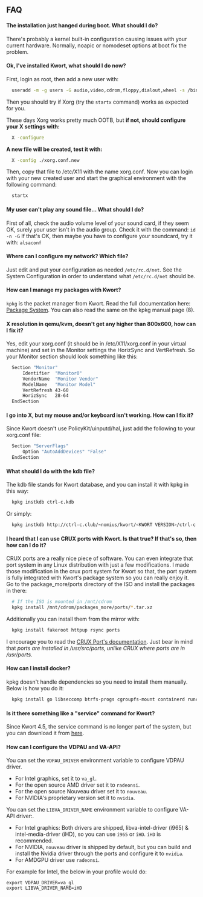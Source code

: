 ## FAQ

#### The installation just hanged during boot. What should I do?

There's probably a kernel built-in configuration causing issues with your current hardware. Normally, noapic or nomodeset options at boot fix the problem.

#### Ok, I've installed Kwort, what should I do now?

First, login as root, then add a new user with:

```sh
  useradd -m -g users -G audio,video,cdrom,floppy,dialout,wheel -s /bin/bash newuser
```
Then you should try if Xorg (try the `startx` command) works as expected for you.

These days Xorg works pretty much OOTB, but **if not, should configure your X settings with:**

```sh
  X -configure
```

**A new file will be created, test it with:**

```sh
  X -config ./xorg.conf.new
```
Then, copy that file to /etc/X11 with the name xorg.conf.
Now you can login with your new created user and start the graphical environment with the following command:

```sh
  startx
```

#### My user can't play any sound file... What should I do?

First of all, check the audio volume level of your sound card, if they seem OK, surely your user isn't in the audio group. Check it with the command: `id -n -G`
If that's OK, then maybe you have to configure your soundcard, try it with: `alsaconf`

#### Where can I configure my network? Which file?

Just edit and put your configuration as needed `/etc/rc.d/net`. See the System Configuration in order to understand what `/etc/rc.d/net` should be.

#### How can I manage my packages with Kwort?

`kpkg` is the packet manager from Kwort. Read the full documentation here: [Package System](documentation.html?packaging.html). You can also read the same on the kpkg manual page (8).

#### X resolution in qemu/kvm, doesn't get any higher than 800x600, how can I fix it?

Yes, edit your xorg.conf (it should be in /etc/X11/xorg.conf in your virtual machine) and set in the Monitor settings the HorizSync and VertRefresh. So your Monitor section should look something like this:

```sh
  Section "Monitor"
      Identifier  "Monitor0"
      VendorName  "Monitor Vendor"
      ModelName   "Monitor Model"
      VertRefresh 43-60
      HorizSync   28-64
  EndSection
```

#### I go into X, but my mouse and/or keyboard isn't working. How can I fix it?

Since Kwort doesn't use PolicyKit/uinputd/hal, just add the following to your xorg.conf file:

```sh
  Section "ServerFlags"
      Option "AutoAddDevices" "False"
  EndSection
```

#### What should I do with the kdb file?

The kdb file stands for Kwort database, and you can install it with kpkg in this way:

```sh
  kpkg instkdb ctrl-c.kdb
```

Or simply:

```sh
  kpkg instkdb http://ctrl-c.club/~nomius/kwort/<KWORT VERSION>/ctrl-c.kdb
```

#### I heard that I can use CRUX ports with Kwort. Is that true? If that's so, then how can I do it?

CRUX ports are a really nice piece of software. You can even integrate that port system in any Linux distribution with just a few modifications. I made those modification in the crux port system for Kwort so that, the port system is fully integrated with Kwort's package system so you can really enjoy it. Go to the package\_more/ports directory of the ISO and install the packages in there:

```sh
  # If the ISO is mounted in /mnt/cdrom
  kpkg install /mnt/cdrom/packages_more/ports/*.tar.xz
```

Additionally you can install them from the mirror with:

```sh
  kpkg install fakeroot httpup rsync ports
```

I encourage you to read the [CRUX Port's documentation](https://crux.nu/Main/Handbook3-5#ntoc29). Just bear in mind that *ports are installed in /usr/src/ports, unlike CRUX where ports are in /usr/ports.*

#### How can I install docker?

kpkg doesn't handle dependencies so you need to install them manually. Below is how you do it:

```sh
  kpkg install go libseccomp btrfs-progs cgroupfs-mount containerd runc docker
```

#### Is it there something like a "service" command for Kwort?

Since Kwort 4.5, the service command is no longer part of the system, but you can download it from [here](https://raw.githubusercontent.com/nomius/misctools/master/service).

#### How can I configure the VDPAU and VA-API?

You can set the `VDPAU_DRIVER` environment variable to configure VDPAU driver.

* For Intel graphics, set it to `va_gl`.
* For the open source AMD driver set it to `radeonsi`.
* For the open source Nouveau driver set it to `nouveau`.
* For NVIDIA's proprietary version set it to `nvidia`.

You can set the `LIBVA_DRIVER_NAME` environment variable to configure VA-API driver:.

* For Intel graphics: Both drivers are shipped, libva-intel-driver (i965) & intel-media-driver (iHD), so you can use `i965` or `iHD`. `iHD` is recommended.
* For NVIDIA, `nouveau` driver is shipped by default, but you can build and install the Nvidia driver through the ports and configure it to `nvidia`.
* For AMDGPU driver use `radeonsi`.

For example for Intel, the below in your profile would do:

```
export VDPAU_DRIVER=va_gl
export LIBVA_DRIVER_NAME=iHD
```

